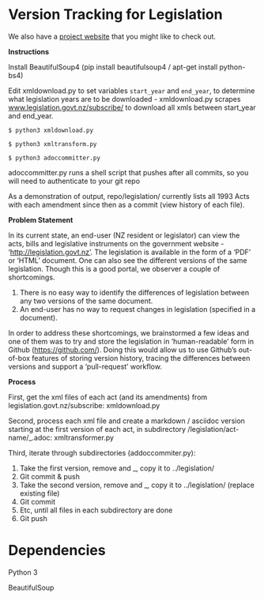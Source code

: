 # Version Tracking for Legislation

We also have a [project website](https://jamestingedwards.github.io/legis-hack/) that you might like to check out.

**Instructions**

Install BeautifulSoup4 (pip install beautifulsoup4 / apt-get install python-bs4)

Edit xmldownload.py to set variables `start_year` and `end_year`, to determine what legislation years are to be downloaded - xmldownload.py scrapes www.legislation.govt.nz/subscribe/ to download all xmls between start_year and end_year.

```
$ python3 xmldownload.py

$ python3 xmltransform.py

$ python3 adoccommitter.py
```
adoccommitter.py runs a shell script that pushes after all commits, so you will need to authenticate to your git repo

As a demonstration of output, repo/legislation/ currently lists all 1993 Acts with each amendment since then as a commit (view history of each file).

**Problem Statement**

In its current state, an end-user (NZ resident or legislator) can view the acts, bills and legislative instruments on the government website - ‘http://legislation.govt.nz’. The legislation is available in the form of a ‘PDF’ or ‘HTML’ document. One can also see the different versions of the same legislation. Though this is a good portal, we observer a couple of shortcomings. 

1. There is no easy way to identify the differences of legislation between any two versions of the same document.
2. An end-user has no way to request changes in legislation (specified in a document).

In order to address these shortcomings, we brainstormed a few ideas and one of them was to try and store the legislation in ‘human-readable’ form in Github (https://github.com/). Doing this would allow us to use Github’s out-of-box features of storing version history, tracing the differences between versions and support a ‘pull-request’ workflow.

**Process**

First, get the xml files of each act (and its amendments) from legislation.govt.nz/subscribe: xmldownload.py

Second, process each xml file and create a markdown / asciidoc version starting at the first version of each act, in subdirectory /legislation/act-name/<version>_<act name>.adoc: xmltransformer.py

Third, iterate through subdirectories (addoccommiter.py):

1. Take the first version, remove <version> and _, copy it to ../legislation/
2. Git commit & push
3. Take the second version, remove <version> and _, copy it to ../legislation/ (replace existing file)
4. Git commit
5. Etc, until all files in each subdirectory are done
6. Git push
  
# Dependencies

Python 3

BeautifulSoup


